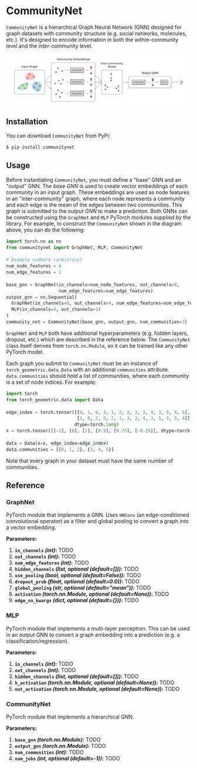 # CommunityNet

`CommunityNet` is a hierarchical Graph Neural Network (GNN) designed for graph datasets with community structure (e.g. social networks, molecules, etc.). It's designed to encode information in both the within-community level and the inter-community level.
<!--TODO: It outperforms a standard GNN on some benchmark datasets yadda yadda-->

<img src="demo.png" />

## Installation

You can download `CommunityNet` from PyPi:

```bash
$ pip install communitynet
```

## Usage

Before instantiating `CommunityNet`, you must define a "base" GNN and an "output" GNN. The _base GNN_ is used to create vector embeddings of each community in an input graph. These embeddings are used as node features in an "inter-community" graph, where each node represents a community and each edge is the mean of the edges between two communities. This graph is submitted to the _output GNN_ to make a prediction. Both GNNs can be constructed using the `GraphNet` and `MLP` PyTorch modules supplied by the library. For example, to construct the `CommunityNet` shown in the diagram above, you can do the following:

```python
import torch.nn as nn
from communitynet import GraphNet, MLP, CommunityNet

# Example numbers (arbitrary)
num_node_features = 4
num_edge_features = 2

base_gnn = GraphNet(in_channels=num_node_features, out_channels=8,
                    num_edge_features=num_edge_features)
output_gnn = nn.Sequential(
  GraphNet(in_channels=8, out_channels=4, num_edge_features=num_edge_features),
  MLP(in_channels=4, out_channels=1)
)
community_net = CommunityNet(base_gnn, output_gnn, num_communities=3)
```

`GraphNet` and `MLP` both have additional hyperparameters (e.g. hidden layers, dropout, etc.) which are described in the reference below. The `CommunityNet` class itself derives from `torch.nn.Module`, so it can be trained like any other PyTorch model.

Each graph you submit to `CommunityNet` must be an instance of `torch_geometric.data.Data` with an additional `communities` attribute. `data.communities` should hold a list of communities, where each community is a set of node indices. For example:

```python
import torch
from torch_geometric.data import Data

edge_index = torch.tensor([[0, 1, 0, 2, 1, 2, 2, 3, 3, 4, 3, 5, 4, 5],
                           [1, 0, 2, 0, 2, 1, 3, 2, 4, 3, 5, 3, 5, 4]],
                          dtype=torch.long)
x = torch.tensor([[-1], [0], [1], [0.5], [0.75], [-0.25]], dtype=torch.float)

data = Data(x=x, edge_index=edge_index)
data.communities = [{0, 1, 2}, {3, 4, 5}]
```

Note that every graph in your dataset must have the same number of communities.

## Reference

### GraphNet

PyTorch module that implements a GNN. Uses `NNConv` (an edge-conditioned convolutional operator) as a filter and global pooling to convert a graph into a vector embedding.

**Parameters:**

1. **`in_channels` _(int)_:** TODO
2. **`out_channels` _(int)_:** TODO
3. **`num_edge_features` _(int)_:** TODO
4. **`hidden_channels` _(list, optional (default=[]))_:** TODO
5. **`use_pooling` _(bool, optional (default=False))_:** TODO
6. **`dropout_prob` _(float, optional (default=0.0))_:** TODO
7. **`global_pooling` _(str, optional (default="mean"))_:** TODO
8. **`activation` _(torch.nn.Module, optional (default=None))_:** TODO
9. **`edge_nn_kwargs` _(dict, optional (default={}))_:** TODO

### MLP

PyTorch module that implements a multi-layer perceptron. This can be used in an output GNN to convert a graph embedding into a prediction (e.g. a classification/regression).

**Parameters:**

1. **`in_channels` _(int)_:** TODO
2. **`out_channels` _(int)_:** TODO
3. **`hidden_channels` _(list, optional (default=[]))_:** TODO
4. **`h_activation` _(torch.nn.Module, optional (default=None))_:** TODO
5. **`out_activation` _(torch.nn.Module, optional (default=None))_:** TODO

### CommunityNet

PyTorch module that implements a hierarchical GNN.

**Parameters:**

1. **`base_gnn` _(torch.nn.Module)_:** TODO
2. **`output_gnn` _(torch.nn.Module)_:** TODO
3. **`num_communities` _(int)_:** TODO
4. **`num_jobs` _(int, optional (default=-1))_:** TODO

<!--
Helpers for creating datasets (if each graph has same # of nodes, diff # of nodes, etc.)
-->
